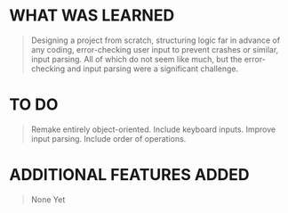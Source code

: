 # WHAT WAS LEARNED
>   Designing a project from scratch, structuring logic far in advance of any coding, error-checking user input to prevent crashes or similar, input parsing.
>   All of which do not seem like much, but the error-checking and input parsing were a significant challenge.

# TO DO
> Remake entirely object-oriented.
> Include keyboard inputs.
> Improve input parsing.
> Include order of operations.

# ADDITIONAL FEATURES ADDED
> None Yet
